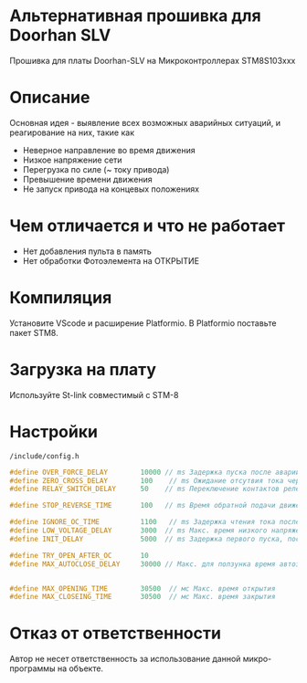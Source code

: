 # Альтернативная прошивка для Doorhan SLV

Прошивка для платы Doorhan-SLV на Микроконтроллерах STM8S103xxx

# Описание

Основная идея - выявление всех возможных аварийных ситуаций, и реагирование на них, такие как
- Неверное направление во время движения
- Низкое напряжение сети
- Перегрузка по силе (~ току привода)
- Превышение времени движения
- Не запуск привода на концевых положениях
# Чем отличается и что не работает

- Нет добавления пульта в память
- Нет обработки Фотоэлемента на ОТКРЫТИЕ 

# Компиляция

Установите VScode и расширение Platformio. В Platformio 
поставьте пакет STM8. 

# Загрузка на плату

Используйте St-link совместимый с STM-8




# Настройки 

 `/include/config.h`

```c
#define OVER_FORCE_DELAY        10000 // ms Задержка пуска после аварии по силе
#define ZERO_CROSS_DELAY        100    // ms Ожидание отсутвия тока через симистор
#define RELAY_SWITCH_DELAY      50    // ms Переключение контактов реле

#define STOP_REVERSE_TIME       100   // ms Время обратной подачи движения для остановки

#define IGNORE_OC_TIME          1100   // ms Задержка чтения тока после пуска
#define LOW_VOLTAGE_DELAY       3000  // ms Макс. время низкого напряжения до аварии
#define INIT_DELAY              5000  // ms Задержка первого пуска, после включения

#define TRY_OPEN_AFTER_OC       10    
#define MAX_AUTOCLOSE_DELAY     30000 // Макс. для ползунка время автозакрытия


#define MAX_OPENING_TIME        30500  // мс Макс. время открытия
#define MAX_CLOSEING_TIME       30500  // мс Макс. время закрытия

```


# Отказ от ответственности 

Автор не несет ответственность за использование данной микро-программы на объекте.

